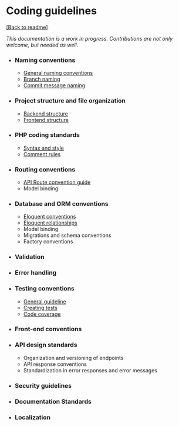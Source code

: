 # Coding guidelines
[[Back to readme]](../README.md)

_This documentation is a work in progress. Contributions are not only welcome, but needed as well._


- ### Naming conventions
  - [General naming conventions](naming-conventions.md#general-naming-conventions)
  - [Branch naming](naming-conventions.md#branch-naming)
  - [Commit message naming](naming-conventions.md#commit-message-naming)

- ### Project structure and file organization
  - [Backend structure](project-structure.md#backend-structure)
  - [Frontend structure](project-structure.md#frontend-structure)

- ### PHP coding standards
  - [Syntax and style](php-coding-standards.md#syntax-and-style)
  - [Comment rules](php-coding-standards.md#comment-rules)

- ### Routing conventions
  - [API Route convention guide](routing-convention.md#api-route-convention)
  - Model binding

- ### Database and ORM conventions
    - [Eloquent conventions](database-and-orm-conventions.md#eloquent-model-conventions)
    - [Eloquent relationships](database-and-orm-conventions.md#eloquent-relationships)
    - Model binding
    - Migrations and schema conventions
    - Factory conventions

- ### Validation

- ### Error handling

- ### Testing conventions
  - [General guideline](testing-conventions.md#general-guidelines)
  - [Creating tests](testing-conventions.md#creating-tests)
  - [Code coverage](testing-conventions.md#code-coverage)

- ### Front-end conventions

- ### API design standards
  - Organization and versioning of endpoints
  - API response conventions
  - Standardization in error responses and error messages

- ### Security guidelines

- ### Documentation Standards

- ### Localization
